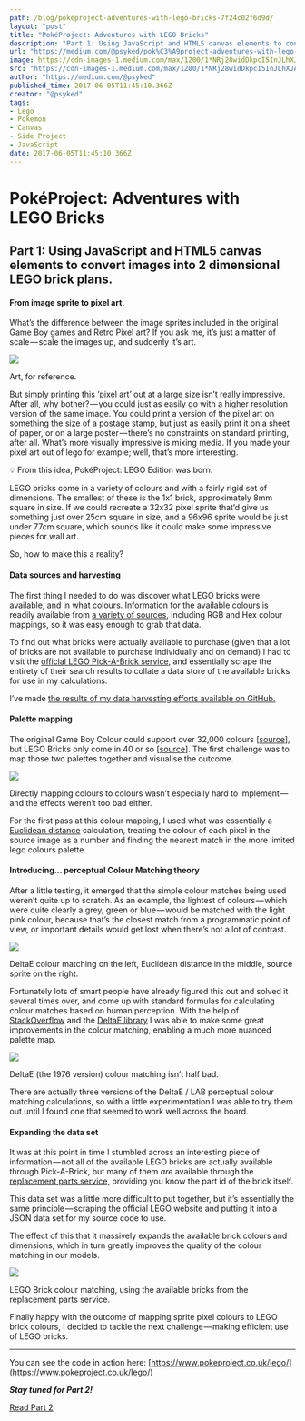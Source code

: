 ```yaml
---
path: /blog/poképroject-adventures-with-lego-bricks-7f24c02f6d9d/
layout: "post"
title: "PokéProject: Adventures with LEGO Bricks"
description: "Part 1: Using JavaScript and HTML5 canvas elements to convert images into 2 dimensional LEGO brick plans."
url: "https://medium.com/@psyked/pok%C3%A9project-adventures-with-lego-bricks-7f24c02f6d9d"
image: https://cdn-images-1.medium.com/max/1200/1*NRj28widDkpcI5InJLhXJA.png
src: "https://cdn-images-1.medium.com/max/1200/1*NRj28widDkpcI5InJLhXJA.png"
author: "https://medium.com/@psyked"
published_time: 2017-06-05T11:45:10.366Z
creator: "@psyked"
tags:
- Lego
- Pokemon
- Canvas
- Side Project
- JavaScript
date: 2017-06-05T11:45:10.366Z
---
```


# PokéProject: Adventures with LEGO Bricks

## Part 1: Using JavaScript and HTML5 canvas elements to convert images into 2 dimensional LEGO brick plans.

#### From image sprite to pixel art.

What’s the difference between the image sprites included in the original Game Boy games and Retro Pixel art? If you ask me, it’s just a matter of scale — scale the images up, and suddenly it’s art.

![](1*ahfgymTGsLrv5DvRElUX4A.png)

Art, for reference.

But simply printing this ‘pixel art’ out at a large size isn’t really impressive. After all, why bother? — you could just as easily go with a higher resolution version of the same image. You could print a version of the pixel art on something the size of a postage stamp, but just as easily print it on a sheet of paper, or on a large poster — there’s no constraints on standard printing, after all. What’s more visually impressive is mixing media. If you made your pixel art out of lego for example; well, that’s more interesting.

💡 From this idea, PokéProject: LEGO Edition was born.

LEGO bricks come in a variety of colours and with a fairly rigid set of dimensions. The smallest of these is the 1x1 brick, approximately 8mm square in size. If we could recreate a 32x32 pixel sprite that’d give us something just over 25cm square in size, and a 96x96 sprite would be just under 77cm square, which sounds like it could make some impressive pieces for wall art.

So, how to make this a reality?

#### Data sources and harvesting

The first thing I needed to do was discover what LEGO bricks were available, and in what colours. Information for the available colours is readily available from [a variety of sources](https://bricks.stackexchange.com/questions/75/how-many-different-colours-of-lego-bricks-are-there), including RGB and Hex colour mappings, so it was easy enough to grab that data.

To find out what bricks were actually available to purchase (given that a lot of bricks are not available to purchase individually and on demand) I had to visit the [official LEGO Pick-A-Brick service,](https://shop.lego.com/en-GB/Pick-a-Brick) and essentially scrape the entirety of their search results to collate a data store of the available bricks for use in my calculations.

I’ve made [the results of my data harvesting efforts available on GitHub.](https://github.com/psyked/LEGO-Bricks-Data)

#### Palette mapping

The original Game Boy Colour could support over 32,000 colours \[[source](https://en.wikipedia.org/wiki/List_of_video_game_console_palettes#Game_Boy_Color)\], but LEGO Bricks only come in 40 or so \[[source](http://lego.wikia.com/wiki/Colour_Palette)\]. The first challenge was to map those two palettes together and visualise the outcome.

![](1*m0a0IO5JS4BninOLPPt97A.jpeg)

Directly mapping colours to colours wasn’t especially hard to implement — and the effects weren’t too bad either.

For the first pass at this colour mapping, I used what was essentially a [Euclidean distance](https://stackoverflow.com/a/13587077/377961) calculation, treating the colour of each pixel in the source image as a number and finding the nearest match in the more limited lego colours palette.

#### Introducing… perceptual Colour Matching theory

After a little testing, it emerged that the simple colour matches being used weren’t quite up to scratch. As an example, the lightest of colours — which were quite clearly a grey, green or blue — would be matched with the light pink colour, because that’s the closest match from a programmatic point of view, or important details would get lost when there’s not a lot of contrast.

![](1*IHN_O3KWkc8rDCfBRVPSzg.png)

DeltaE colour matching on the left, Euclidean distance in the middle, source sprite on the right.

Fortunately lots of smart people have already figured this out and solved it several times over, and come up with standard formulas for calculating colour matches based on human perception. With the help of [StackOverflow](https://stackoverflow.com/a/29247003/377961) and the [DeltaE library](http://zschuessler.github.io/DeltaE/) I was able to make some great improvements in the colour matching, enabling a much more nuanced palette map.

![](1*VEuetcvPBJ0MeubZVG8mpg.png)

DeltaE (the 1976 version) colour matching isn’t half bad.

There are actually three versions of the DeltaE / LAB perceptual colour matching calculations, so with a little experimentation I was able to try them out until I found one that seemed to work well across the board.

#### Expanding the data set

It was at this point in time I stumbled across an interesting piece of information — not all of the available LEGO bricks are actually available through Pick-A-Brick, but many of them _are_ available through the [replacement parts service,](https://www.lego.com/en-gb/service/replacementparts/sale) providing you know the part id of the brick itself.

This data set was a little more difficult to put together, but it’s essentially the same principle — scraping the official LEGO website and putting it into a JSON data set for my source code to use.

The effect of this that it massively expands the available brick colours and dimensions, which in turn greatly improves the quality of the colour matching in our models.

![](1*NRj28widDkpcI5InJLhXJA.png)

LEGO Brick colour matching, using the available bricks from the replacement parts service.

Finally happy with the outcome of mapping sprite pixel colours to LEGO brick colours, I decided to tackle the next challenge — making efficient use of LEGO bricks.

---

You can see the code in action here: [https://www.pokeproject.co.uk/lego/](https://www.pokeproject.co.uk/lego/)

**_Stay tuned for Part 2!_**

[Read Part 2](https://medium.com/@psyked/pok%C3%A9project-adventures-with-lego-bricks-cd9401091239)